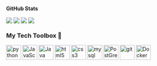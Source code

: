 **GitHub Stats**

[//]: # (<img align="center" src="http://github-readme-streak-stats.herokuapp.com?user=VeroniqueDM&theme=transparent&background=000000" alt="Stats" />)

<img  align="center" src="http://github-readme-streak-stats.herokuapp.com?user=VeroniqueDM&theme=dark&background=000000&rank_icon=github">

<img  align="center" src="https://github-readme-stats.vercel.app/api?username=VeroniqueDM&show_icons=true&include_all_commits=true&hide_border=true&theme=transparent">

<img  align="center" src="https://github-readme-stats.vercel.app/api/top-langs/?username=VeroniqueDM&show_icons=true&layout=compact&hide_border=true&exclude_repo=Python-SoftUni&theme=transparent">
<img align="center"  src="https://github-readme-stats.vercel.app/api/top-langs/?username=VeroniqueDM&layout=compact&hide_border=true">

### My Tech Toolbox 🧰

<p align="left">
<img src="https://cdn3.iconfinder.com/data/icons/logos-and-brands-adobe/512/267_Python-512.png" alt="python" width="40" height="40"/> 
<img src="https://upload.wikimedia.org/wikipedia/commons/thumb/6/6a/JavaScript-logo.png/600px-JavaScript-logo.png?20120221235433" alt="JavaScript" width="40" height="40"/>
<img src="https://upload.wikimedia.org/wikipedia/en/3/30/Java_programming_language_logo.svg" alt="Java" width="40" height="40"/>
<img src="https://upload.wikimedia.org/wikipedia/commons/thumb/6/61/HTML5_logo_and_wordmark.svg/512px-HTML5_logo_and_wordmark.svg.png" alt="html5" height="40"/> 
<img src="https://upload.wikimedia.org/wikipedia/commons/thumb/d/d5/CSS3_logo_and_wordmark.svg/1200px-CSS3_logo_and_wordmark.svg.png" alt="css3" height="40"/> 
<img src="https://i.pinimg.com/originals/50/f1/58/50f1582a95bdac10f1c3fa295c8b947b.png" alt="mysql" width="40" height="40"/>
<img src="https://upload.wikimedia.org/wikipedia/commons/2/29/Postgresql_elephant.svg" alt="PostGreSQL" width="40" height="40"/>
<img src="https://www.vectorlogo.zone/logos/git-scm/git-scm-icon.svg" alt="git" width="40" height="40"/> 
<img src="https://cdn3.iconfinder.com/data/icons/logos-and-brands-adobe/512/97_Docker-512.png" alt="Docker" width="40" height="40"/>
</p

[//]: # ([![VeroniqueDM's GitHub stats]&#40;https://github-readme-stats.vercel.app/api?username=VeroniqueDM&#41;]&#40;https://github.com/VeroniqueDM/github-readme-stats&#41;)